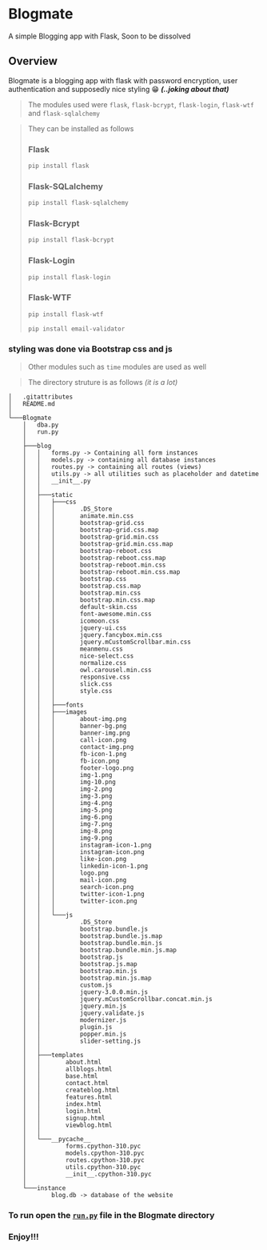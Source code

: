 # Blogmate
 A simple  Blogging app with Flask, Soon to be dissolved

## Overview
  Blogmate is a blogging app with flask with password encryption, user authentication and supposedly nice styling 😁 ***(..joking about that)***

> The modules used were `flask`,  `flask-bcrypt`, `flask-login`, `flask-wtf` and `flask-sqlalchemy`

>They can be installed as follows
> ### Flask
> ```python
> pip install flask 
> ```
> ### Flask-SQLalchemy
> ```python
> pip install flask-sqlalchemy
> ```
> ### Flask-Bcrypt
> ```python
> pip install flask-bcrypt 
> ```
> ### Flask-Login
> ```python
> pip install flask-login
> ```
> ### Flask-WTF
> ```python
> pip install flask-wtf 
> ```
> ```python
> pip install email-validator
> ```

### styling was done via Bootstrap css and js
> Other modules such as `time` modules are used as well

> The directory struture is as follows *(it is a lot)*
```
│   .gitattributes
│   README.md
│
└───Blogmate
    │   dba.py
    │   run.py
    │
    ├───blog
    │   │   forms.py -> Containing all form instances
    │   │   models.py -> containing all database instances
    │   │   routes.py -> containing all routes (views)
    │   │   utils.py -> all utilities such as placeholder and datetime
    │   │   __init__.py
    │   │
    │   ├───static
    │   │   ├───css
    │   │   │       .DS_Store
    │   │   │       animate.min.css
    │   │   │       bootstrap-grid.css
    │   │   │       bootstrap-grid.css.map
    │   │   │       bootstrap-grid.min.css
    │   │   │       bootstrap-grid.min.css.map
    │   │   │       bootstrap-reboot.css
    │   │   │       bootstrap-reboot.css.map
    │   │   │       bootstrap-reboot.min.css
    │   │   │       bootstrap-reboot.min.css.map
    │   │   │       bootstrap.css
    │   │   │       bootstrap.css.map
    │   │   │       bootstrap.min.css
    │   │   │       bootstrap.min.css.map
    │   │   │       default-skin.css
    │   │   │       font-awesome.min.css
    │   │   │       icomoon.css
    │   │   │       jquery-ui.css
    │   │   │       jquery.fancybox.min.css
    │   │   │       jquery.mCustomScrollbar.min.css
    │   │   │       meanmenu.css
    │   │   │       nice-select.css
    │   │   │       normalize.css
    │   │   │       owl.carousel.min.css
    │   │   │       responsive.css
    │   │   │       slick.css
    │   │   │       style.css
    │   │   │
    │   │   ├───fonts
    │   │   ├───images
    │   │   │       about-img.png
    │   │   │       banner-bg.png
    │   │   │       banner-img.png
    │   │   │       call-icon.png
    │   │   │       contact-img.png
    │   │   │       fb-icon-1.png
    │   │   │       fb-icon.png
    │   │   │       footer-logo.png
    │   │   │       img-1.png
    │   │   │       img-10.png
    │   │   │       img-2.png
    │   │   │       img-3.png
    │   │   │       img-4.png
    │   │   │       img-5.png
    │   │   │       img-6.png
    │   │   │       img-7.png
    │   │   │       img-8.png
    │   │   │       img-9.png
    │   │   │       instagram-icon-1.png
    │   │   │       instagram-icon.png
    │   │   │       like-icon.png
    │   │   │       linkedin-icon-1.png
    │   │   │       logo.png
    │   │   │       mail-icon.png
    │   │   │       search-icon.png
    │   │   │       twitter-icon-1.png
    │   │   │       twitter-icon.png
    │   │   │
    │   │   └───js
    │   │           .DS_Store
    │   │           bootstrap.bundle.js
    │   │           bootstrap.bundle.js.map
    │   │           bootstrap.bundle.min.js
    │   │           bootstrap.bundle.min.js.map
    │   │           bootstrap.js
    │   │           bootstrap.js.map
    │   │           bootstrap.min.js
    │   │           bootstrap.min.js.map
    │   │           custom.js
    │   │           jquery-3.0.0.min.js
    │   │           jquery.mCustomScrollbar.concat.min.js
    │   │           jquery.min.js
    │   │           jquery.validate.js
    │   │           modernizer.js
    │   │           plugin.js
    │   │           popper.min.js
    │   │           slider-setting.js
    │   │
    │   ├───templates
    │   │       about.html
    │   │       allblogs.html
    │   │       base.html
    │   │       contact.html
    │   │       createblog.html
    │   │       features.html
    │   │       index.html
    │   │       login.html
    │   │       signup.html
    │   │       viewblog.html
    │   │
    │   └───__pycache__
    │           forms.cpython-310.pyc
    │           models.cpython-310.pyc
    │           routes.cpython-310.pyc
    │           utils.cpython-310.pyc
    │           __init__.cpython-310.pyc
    │
    └───instance
            blog.db -> database of the website
```

### To run open the [`run.py`](Blogmate/run.py) file in the Blogmate directory

### Enjoy!!!